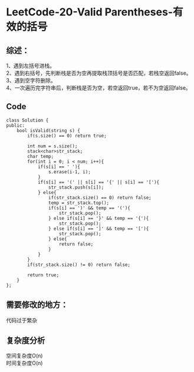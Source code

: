 # LeetCode-20-Valid Parentheses-有效的括号
## 综述：  
1、遇到左括号进栈。  
2、遇到右括号，先判断栈是否为空再提取栈顶括号是否匹配，若栈空返回false。  
3、遇到空字符删除。  
4、一次遍历完字符串后，判断栈是否为空，若空返回true，若不为空返回false。  

## Code
```
class Solution {
public:
    bool isValid(string s) {
        if(s.size() == 0) return true;

        int num = s.size();
        stack<char>str_stack;
        char temp;
        for(int i = 0; i < num; i++){
            if(s[i] == ' '){
                s.erase(i-1, i);
            }
            if(s[i] == '(' || s[i] == '{' || s[i] == '['){
                str_stack.push(s[i]);
            } else{
                if(str_stack.size() == 0) return false;
                temp = str_stack.top();
                if(s[i] == ')' && temp == '('){
                    str_stack.pop();
                } else if(s[i] == '}' && temp == '{'){
                    str_stack.pop();
                } else if(s[i] == ']' && temp == '['){
                    str_stack.pop();
                } else{
                    return false;
                }
            }
        }
        if(str_stack.size() != 0) return false;

        return true;
    }
};
```

## 需要修改的地方：
代码过于繁杂

## 复杂度分析
空间复杂度O(n)  
时间复杂度O(n)

